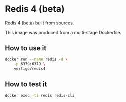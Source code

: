 Redis 4 (beta)
======

Redis 4 (beta) built from sources.

This image was produced from a multi-stage Dockerfile.

## How to use it

```sh
docker run --name redis -d \
    -p 6379:6379 \
    vertigo/redis4
```

## How to test it

```sh
docker exec -ti redis redis-cli
```
